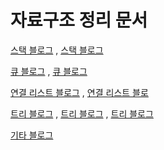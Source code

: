# 자료구조 정리 문서

[스택 블로그](https://blog.naver.com/zetmond/223060954050) ,
[스택 블로그](https://blog.naver.com/zetmond/223068692288)

[큐 블로그](https://blog.naver.com/zetmond/223067194390) , 
[큐 블로그](https://blog.naver.com/zetmond/223073746795)

[연결 리스트 블로그](https://blog.naver.com/zetmond/223095854280) , 
[연결 리스트 블로](https://blog.naver.com/zetmond/223106408192)

[트리 블로그](https://blog.naver.com/zetmond/223114769545) , 
[트리 블로그](https://blog.naver.com/zetmond/223119287839) , 
[트리 블로그](https://blog.naver.com/zetmond/223120774157)

[기타 블로그](https://blog.naver.com/zetmond/223124279960)
